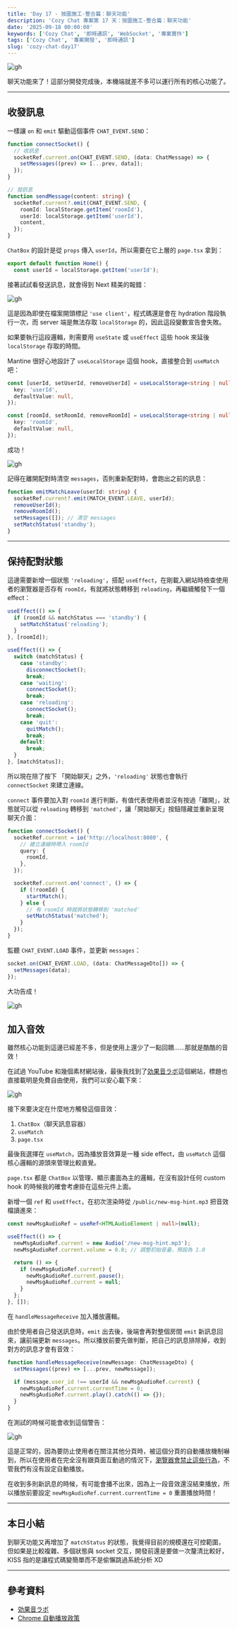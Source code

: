```yaml
---
title: 'Day 17 - 按圖施工-整合篇：聊天功能'
description: 'Cozy Chat 專案第 17 天：按圖施工-整合篇：聊天功能'
date: '2025-09-18 00:00:00'
keywords: ['Cozy Chat', '即時通訊', 'WebSocket', '專案實作']
tags: ['Cozy Chat', '專案開發', '即時通訊']
slug: 'cozy-chat-day17'
---
```


![gh](https://raw.githubusercontent.com/penspulse326/penspulse326.github.io/images/1758129486000q34cql.png)

聊天功能來了！這部分開發完成後，本機端就差不多可以運行所有的核心功能了。

---

## 收發訊息

一樣讓 `on` 和 `emit` 驅動這個事件 `CHAT_EVENT.SEND`：

```ts
function connectSocket() {
  // 收訊息
  socketRef.current.on(CHAT_EVENT.SEND, (data: ChatMessage) => {
    setMessages((prev) => [...prev, data]);
  });
}

// 發訊息
function sendMessage(content: string) {
  socketRef.current?.emit(CHAT_EVENT.SEND, {
    roomId: localStorage.getItem('roomId'),
    userId: localStorage.getItem('userId'),
    content,
  });
}
```

`ChatBox` 的設計是從 `props` 傳入 `userId`，所以需要在它上層的 `page.tsx` 拿到：

```ts
export default function Home() {
  const userId = localStorage.getItem('userId');
```

接著試試看發送訊息，就會得到 Next 精美的報錯：

![gh](https://raw.githubusercontent.com/penspulse326/penspulse326.github.io/images/1755144960000hg8fe8.png)

這是因為即使在檔案開頭標記 `'use client'`，程式碼還是會在 hydration 階段執行一次，而 server 端是無法存取 `localStorage` 的，因此這段變數宣告會失敗。

如果要執行這段邏輯，則需要用 `useState` 或 `useEffect` 這些 hook 來延後 `localStorage` 存取的時間。

Mantine 很好心地設計了 `useLocalStorage` 這個 hook，直接整合到 `useMatch` 吧：

```ts
const [userId, setUserId, removeUserId] = useLocalStorage<string | null>({
  key: 'userId',
  defaultValue: null,
});

const [roomId, setRoomId, removeRoomId] = useLocalStorage<string | null>({
  key: 'roomId',
  defaultValue: null,
});
```

成功！

![gh](https://raw.githubusercontent.com/penspulse326/penspulse326.github.io/images/1755151100000at6xe7.png)

記得在離開配對時清空 `messages`，否則重新配對時，會跑出之前的訊息：

```ts
function emitMatchLeave(userId: string) {
  socketRef.current?.emit(MATCH_EVENT.LEAVE, userId);
  removeUserId();
  removeRoomId();
  setMessages([]); // 清空 messages
  setMatchStatus('standby');
}
```

---

## 保持配對狀態

這邊需要新增一個狀態 `'reloading'`，搭配 `useEffect`，在剛載入網站時檢查使用者的瀏覽器是否存有 `roomId`，有就將狀態轉移到 `reloading`，再繼續觸發下一個 effect：

```ts
useEffect(() => {
  if (roomId && matchStatus === 'standby') {
    setMatchStatus('reloading');
  }
}, [roomId]);

useEffect(() => {
  switch (matchStatus) {
    case 'standby':
      disconnectSocket();
      break;
    case 'waiting':
      connectSocket();
      break;
    case 'reloading':
      connectSocket();
      break;
    case 'quit':
      quitMatch();
      break;
    default:
      break;
  }
}, [matchStatus]);
```

所以現在除了按下 「開始聊天」之外，`'reloading'` 狀態也會執行 `connectSocket` 來建立連線。

`connect` 事件要加入對 `roomId` 進行判斷，有值代表使用者並沒有按過「離開」，狀態就可以從 `reloading` 轉移到 `'matched'`，讓「開始聊天」按鈕隱藏並重新呈現聊天介面：

```ts
function connectSocket() {
  socketRef.current = io('http://localhost:8080', {
    // 建立連線時帶入 roomId
    query: {
      roomId,
    },
  });

  socketRef.current.on('connect', () => {
    if (!roomId) {
      startMatch();
    } else {
      // 有 roomId 時就將狀態轉移到 'matched'
      setMatchStatus('matched');
    }
  });
}
```

監聽 `CHAT_EVENT.LOAD` 事件，並更新 `messages`：

```ts
socket.on(CHAT_EVENT.LOAD, (data: ChatMessageDto[]) => {
  setMessages(data);
});
```

大功告成！

![gh](https://raw.githubusercontent.com/penspulse326/penspulse326.github.io/images/1755164760000k0li46.png)

## 加入音效

雖然核心功能到這邊已經差不多，但是使用上還少了一點回饋......那就是酷酷的音效！

在試過 YouTube 和幾個素材網站後，最後我找到了[効果音ラボ](https://soundeffect-lab.info/)這個網站，標題也直接載明是免費自由使用，我們可以安心載下來：

![gh](https://raw.githubusercontent.com/penspulse326/penspulse326.github.io/images/1758092811000vtlht2.png)

接下來要決定在什麼地方觸發這個音效：

1. `ChatBox`（聊天訊息容器）
2. `useMatch`
3. `page.tsx`

最後我選擇在 `useMatch`，因為播放音效算是一種 side effect，由 `useMatch` 這個核心邏輯的源頭來管理比較直覺。

`page.tsx` 都是 `ChatBox` 以管理、顯示畫面為主的邏輯，在沒有設計任何 custom hook 的時候我的確會考慮掛在這些元件上面。

新增一個 `ref` 和 `useEffect`，在初次渲染時從 `/public/new-msg-hint.mp3` 把音效檔讀進來：

```ts
const newMsgAudioRef = useRef<HTMLAudioElement | null>(null);

useEffect(() => {
  newMsgAudioRef.current = new Audio('/new-msg-hint.mp3');
  newMsgAudioRef.current.volume = 0.8; // 調整初始音量，預設為 1.0

  return () => {
    if (newMsgAudioRef.current) {
      newMsgAudioRef.current.pause();
      newMsgAudioRef.current = null;
    }
  };
}, []);
```

在 `handleMessageReceive` 加入播放邏輯。

由於使用者自己發送訊息時，`emit` 出去後，後端會再對整個房間 `emit` 新訊息回來，讓前端更新 `messages`。所以播放前要先做判斷，把自己的訊息排除掉，收到對方的訊息才會有音效：

```ts
function handleMessageReceive(newMessage: ChatMessageDto) {
  setMessages((prev) => [...prev, newMessage]);

  if (message.user_id !== userId && newMsgAudioRef.current) {
    newMsgAudioRef.current.currentTime = 0;
    newMsgAudioRef.current.play().catch(() => {});
  }
}
```

在測試的時候可能會收到這個警告：

![gh](https://raw.githubusercontent.com/penspulse326/penspulse326.github.io/images/175810000400092drtq.png)

這是正常的，因為要防止使用者在關注其他分頁時，被這個分頁的自動播放機制嚇到，所以在使用者在完全沒有跟頁面互動過的情況下，[瀏覽器會禁止這些行為](https://developer.chrome.google.cn/blog/autoplay?hl=zh-tw#web_audio)，不管我們有沒有設定自動播放。

在收到多則新訊息的時候，有可能會播不出來，因為上一段音效還沒結束播放，所以播放前要設定 `newMsgAudioRef.current.currentTime = 0` 重置播放時間！

---

## 本日小結

到聊天功能又再增加了 `matchStatus` 的狀態，我覺得目前的規模還在可控範圍，但如果是比較複雜、多個狀態與 socket 交互，開發前還是要做一次釐清比較好，KISS 指的是讓程式碼變簡單而不是偷懶跳過系統分析 XD

---

## 參考資料

- [効果音ラボ](https://soundeffect-lab.info/)
- [Chrome 自動播放政策](https://developer.chrome.google.cn/blog/autoplay?hl=zh-tw#web_audio)
